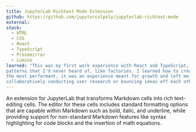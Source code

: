 ```yaml
---
title: JupyterLab Richtext Mode Extension
github: https://github.com/jupytercalpoly/jupyterlab-richtext-mode
external: 
stack:
  - HTML
  - CSS
  - React
  - TypeScript
  - Prosemirror
  - Lumino
learned: "This was my first work experience with React and TypeScript, and my first time working with a large, open-source codebase implemented with software development 
patterns that I'd never heard of, like factories. I learned how to create a rich text editor with ProseMirror and integrate that with React, albeit the React code wasn't 
the most performant, it was an experience meant for growth and left me wanting to learn more. Also, I learned to work closely alongisde a UI/UX designer, whether it be
collaboratively conducting user research or bouncing ideas off each other."
---
```


An extension for JupyterLab that transforms Markdown cells into rich text-editing cells. The editor for these cells
includes standard formatting options that are capable within Markdown such as bold, italic, and underline, while providing support 
for non-standard Markdown features like syntax highlighting for code blocks and the insertion of math equations.